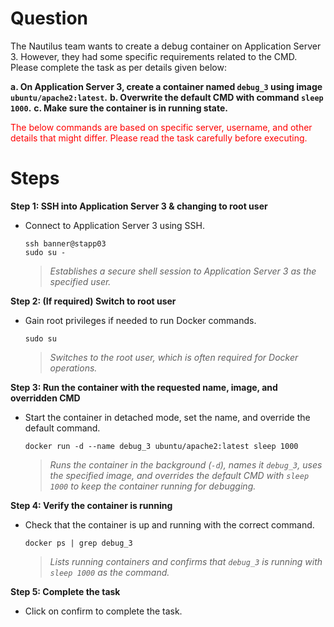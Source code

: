 # Question
The Nautilus team wants to create a debug container on Application Server 3. However, they had some specific requirements related to the CMD. Please complete the task as per details given below:

**a. On Application Server 3, create a container named `debug_3` using image `ubuntu/apache2:latest`.**
**b. Overwrite the default CMD with command `sleep 1000`.**
**c. Make sure the container is in running state.**

<span style="color: red;">The below commands are based on specific server, username, and other details that might differ. Please read the task carefully before executing.</span>

# Steps

**Step 1: SSH into Application Server 3 & changing to root user**
- Connect to Application Server 3 using SSH.
  ```
  ssh banner@stapp03
  sudo su -
  ```
  > *Establishes a secure shell session to Application Server 3 as the specified user.*

**Step 2: (If required) Switch to root user**
- Gain root privileges if needed to run Docker commands.
  ```
  sudo su
  ```
  > *Switches to the root user, which is often required for Docker operations.*

**Step 3: Run the container with the requested name, image, and overridden CMD**
- Start the container in detached mode, set the name, and override the default command.
  ```
  docker run -d --name debug_3 ubuntu/apache2:latest sleep 1000
  ```
  > *Runs the container in the background (`-d`), names it `debug_3`, uses the specified image, and overrides the default CMD with `sleep 1000` to keep the container running for debugging.*

**Step 4: Verify the container is running**
- Check that the container is up and running with the correct command.
  ```
  docker ps | grep debug_3
  ```
  > *Lists running containers and confirms that `debug_3` is running with `sleep 1000` as the command.*

**Step 5: Complete the task**
- Click on confirm to complete the task.